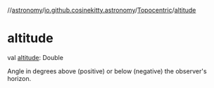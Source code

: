 //[astronomy](../../../index.md)/[io.github.cosinekitty.astronomy](../index.md)/[Topocentric](index.md)/[altitude](altitude.md)

# altitude

val [altitude](altitude.md): Double

Angle in degrees above (positive) or below (negative) the observer's horizon.
